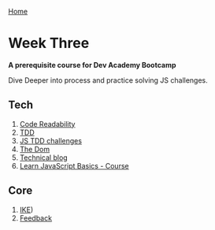 [Home](../README.md)

# Week Three 

__A prerequisite course for Dev Academy Bootcamp__

Dive Deeper into process and practice solving JS challenges. 


## Tech

1. [Code Readability]()
2. [TDD]()       
3. [JS TDD challenges]()   
4. [The Dom]()
5. [Technical blog]()  
6. [Learn JavaScript Basics - Course]()  


## Core 
1. [IKE]())  
2. [Feedback](../feedback.md)  
  



